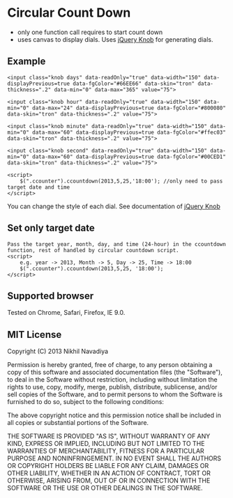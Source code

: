Circular Count Down
=============
- only one function call requires to start count down
- uses canvas to display dials. Uses <a href="https://github.com/aterrien/jQuery-Knob">jQuery Knob</a> for generating dials.


Example
-------

    <input class="knob days" data-readOnly="true" data-width="150" data-displayPrevious=true data-fgColor="#66EE66" data-skin="tron" data-thickness=".2" data-min="0" data-max="365" value="75">
	
	<input class="knob hour" data-readOnly="true" data-width="150" data-min="0" data-max="24" data-displayPrevious=true data-fgColor="#800080" data-skin="tron" data-thickness=".2" value="75">
	
	<input class="knob minute" data-readOnly="true" data-width="150" data-min="0" data-max="60" data-displayPrevious=true data-fgColor="#ffec03" data-skin="tron" data-thickness=".2" value="75">
	
	<input class="knob second" data-readOnly="true" data-width="150" data-min="0" data-max="60" data-displayPrevious=true data-fgColor="#00CED1" data-skin="tron" data-thickness=".2" value="75">

    <script>
		$(".ccounter").ccountdown(2013,5,25,'18:00'); //only need to pass target date and time
    </script>

You can change the style of each dial. See documentation of <a href="https://github.com/aterrien/jQuery-Knob">jQuery Knob</a>


Set only target date
-------
	Pass the target year, month, day, and time (24-hour) in the ccountdown function, rest of handled by circular countdown script.
    <script>
		e.g. year -> 2013, Month -> 5, Day -> 25, Time -> 18:00
		$(".ccounter").ccountdown(2013,5,25, '18:00');
    </script>

Supported browser
-------

Tested on Chrome, Safari, Firefox, IE 9.0.

MIT License
-------

Copyright (C) 2013 Nikhil Navadiya

Permission is hereby granted, free of charge, to any person obtaining a copy of
this software and associated documentation files (the "Software"), to deal in
the Software without restriction, including without limitation the rights to
use, copy, modify, merge, publish, distribute, sublicense, and/or sell copies of
 the Software, and to permit persons to whom the Software is furnished to do so,
subject to the following conditions:

The above copyright notice and this permission notice shall be included in all
copies or substantial portions of the Software.

THE SOFTWARE IS PROVIDED "AS IS", WITHOUT WARRANTY OF ANY KIND, EXPRESS OR
IMPLIED, INCLUDING BUT NOT LIMITED TO THE WARRANTIES OF MERCHANTABILITY, FITNESS
FOR A PARTICULAR PURPOSE AND NONINFRINGEMENT. IN NO EVENT SHALL THE AUTHORS OR
COPYRIGHT HOLDERS BE LIABLE FOR ANY CLAIM, DAMAGES OR OTHER LIABILITY, WHETHER
IN AN ACTION OF CONTRACT, TORT OR OTHERWISE, ARISING FROM, OUT OF OR IN
CONNECTION WITH THE SOFTWARE OR THE USE OR OTHER DEALINGS IN THE SOFTWARE.
